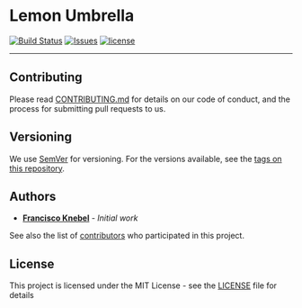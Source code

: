 # Lemon Umbrella
[![Build Status](https://travis-ci.org/FranciscoKnebel/lemon-umbrella.svg?branch=master)](https://travis-ci.org/FranciscoKnebel/lemon-umbrella)
[![Issues](https://img.shields.io/github/issues-raw/FranciscoKnebel/lemon-umbrella.svg?style=flat-square)](https://github.com/FranciscoKnebel/lemon-umbrella/issues)
[![license](https://img.shields.io/github/license/FranciscoKnebel/lemon-umbrella.svg?style=flat-square)](https://github.com/FranciscoKnebel/lemon-umbrella/blob/master/LICENSE)

---

## Contributing

Please read [CONTRIBUTING.md](CONTRIBUTING.md) for details on our code of conduct, and the process for submitting pull requests to us.

## Versioning

We use [SemVer](http://semver.org/) for versioning. For the versions available, see the [tags on this repository](https://github.com/FranciscoKnebel/lemon-umbrella/tags).

## Authors

* [**Francisco Knebel**](https://github.com/FranciscoKnebel) - *Initial work*

See also the list of [contributors](https://github.com/FranciscoKnebel/lemon-umbrella/contributors) who participated in this project.

## License

This project is licensed under the MIT License - see the [LICENSE](LICENSE.md) file for details
